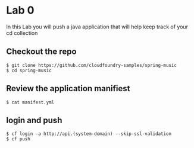 # Lab 0

In this Lab you will push a java application that will help keep track of your cd collection

## Checkout the repo 

```
$ git clone https://github.com/cloudfoundry-samples/spring-music
$ cd spring-music
```
## Review the application manifiest 

```
$ cat manifest.yml
```

## login and push
```
$ cf login -a http://api.(system-domain) --skip-ssl-validation
$ cf push
```
